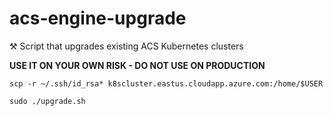 # acs-engine-upgrade
⚒ Script that upgrades existing ACS Kubernetes clusters

__USE IT ON YOUR OWN RISK - DO NOT USE ON PRODUCTION__

`scp -r ~/.ssh/id_rsa* k8scluster.eastus.cloudapp.azure.com:/home/$USER`

`sudo ./upgrade.sh`
